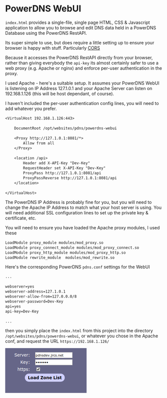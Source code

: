 # PowerDNS WebUI

`index.html` provides a single-file, single page HTML, CSS & Javascript application to allow you to browse and edit 
DNS data held in a PowerDNS Database using the PowerDNS RestAPI.

Its super simple to use, but does require a little setting up to ensure your browser is happy with stuff.
Particularly [CORS](https://developer.mozilla.org/en-US/docs/Web/HTTP/CORS)

Because it accesses the PowerDNS RestAPI directly from your browser, rather than giving everybody the `api-key`
its almost certainly safer to use a web proxy (e.g. Apache or nginx) and enforce per-user authentication in the proxy.

I used Apache - here's a suitable setup. It assumes your PowerDNS WebUI is listening on IP Address 127.1.0.1
and your Apache Server can listen on 192.168.1.126 (this will be host dependant, of course).

I haven't included the per-user authentication config lines, you will need to add whatever you prefer.

```
<VirtualHost 192.168.1.126:443>

	DocumentRoot /opt/websites/pdns/powerdns-webui

	<Proxy http://127.1.0.1:8081/*>
		Allow from all
	</Proxy>

	<location /api>
		Header add X-API-Key "Dev-Key"
		RequestHeader set X-API-Key "Dev-Key"
		ProxyPass http://127.1.0.1:8081/api
		ProxyPassReverse http://127.1.0.1:8081/api
	</location>

</VirtualHost>
```

The PowerDNS IP Address is probably fine for you, but you will need to change the Apache IP Address to match
what your host server is using. 
You will need additional SSL configuration lines to set up the private key & certificate, etc.

You will need to ensure you have loaded the Apache proxy modules, I used these

```
LoadModule proxy_module modules/mod_proxy.so
LoadModule proxy_connect_module modules/mod_proxy_connect.so
LoadModule proxy_http_module modules/mod_proxy_http.so
LoadModule rewrite_module  modules/mod_rewrite.so
```
Here's the corresponding PowerDNS `pdns.conf` settings for the WebUI

```
...

webserver=yes
webserver-address=127.1.0.1
webserver-allow-from=127.0.0.0/8
webserver-password=Dev-Key
api=yes
api-key=Dev-Key

...

```


then you simply place the `index.html` from this project into the directory `/opt/websites/pdns/powerdns-webui`,
or whatever you chose in the Apache conf, and request the URL `https://192.168.1.126/`



![Frist Screen](/first.png)

